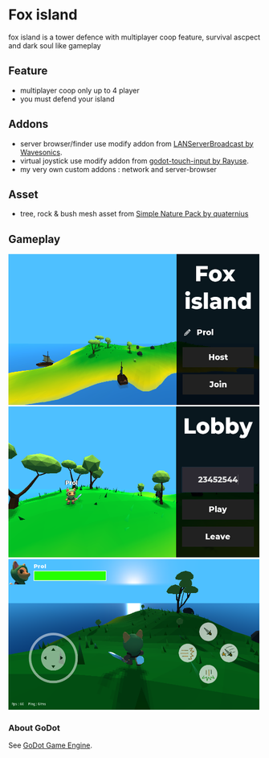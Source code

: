 # Fox island

fox island is a tower defence with multiplayer coop feature, survival ascpect and dark soul like gameplay



## Feature
- multiplayer coop only up to 4 player
- you must defend your island



## Addons
- server browser/finder use modify addon from [LANServerBroadcast by Wavesonics](https://github.com/Wavesonics/LANServerBroadcast).
- virtual joystick use modify addon from [godot-touch-input by Rayuse](https://github.com/Rayuse/godot-touch-input).
- my very own custom addons : network and server-browser


## Asset
- tree, rock & bush mesh asset from [Simple Nature Pack by quaternius](https://quaternius.com/packs/simplenature.html)



## Gameplay

<img src="https://raw.githubusercontent.com/renosyah/fox-island/master/ss/menu.png" width="500" height="300" />

 
<img src="https://raw.githubusercontent.com/renosyah/fox-island/master/ss/lobby.png" width="500" height="300" />


<img src="https://raw.githubusercontent.com/renosyah/fox-island/master/ss/gameplay.png" width="500" height="300" />



### About GoDot
See [GoDot Game Engine](https://godotengine.org).